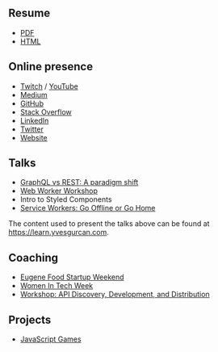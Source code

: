 ## Resume

- [PDF](https://yvesgurcan.com/resume.pdf)
- [HTML](https://yvesgurcan.com/resume.html)

## Online presence

- [Twitch](https://www.twitch.tv/yves_gurcan/videos) / [YouTube](https://www.youtube.com/channel/UCmNgbt5GFQfdwPOKaJ-NHYw/videos)
- [Medium](https://medium.com/@yvesgurcan)
- [GitHub](https://github.com/yvesgurcan)
- [Stack Overflow](https://stackoverflow.com/users/11439562/yves-gurcan)
- [LinkedIn](http://linkedin.com/in/yvesgurcan)
- [Twitter](https://twitter.com/yvesgurcan)
- [Website](https://yvesgurcan.com/)

## Talks
- [GraphQL vs REST: A paradigm shift](https://meetu.ps/e/Ht8YQ/yw9jN/d)
- [Web Worker Workshop](https://www.meetup.com/Elm-Eug/events/gnzgkryzpbcb/)
- Intro to Styled Components
- [Service Workers: Go Offline or Go Home](https://www.meetup.com/eugenewebdevs/events/261941044/)

The content used to present the talks above can be found at <https://learn.yvesgurcan.com>.

## Coaching
- [Eugene Food Startup Weekend](http://communities.techstars.com/usa/eugene/startup-weekend/14837)
- [Women In Tech Week](https://redefiningwomenintech.com/event/women-in-tech-week-oct-21-25)
- [Workshop: API Discovery, Development, and Distribution](https://www.meetup.com/eugenewebdevs/events/260157602/)

## Projects

- [JavaScript Games](https://games.yvesgurcan.com)
